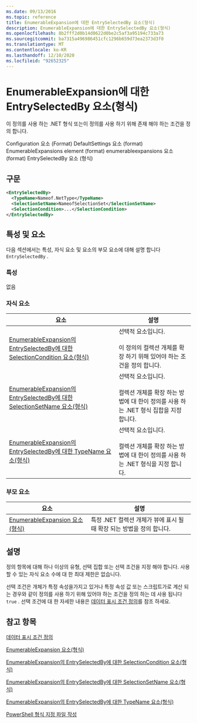 ```yaml
---
ms.date: 09/13/2016
ms.topic: reference
title: EnumerableExpansion에 대한 EntrySelectedBy 요소(형식)
description: EnumerableExpansion에 대한 EntrySelectedBy 요소(형식)
ms.openlocfilehash: 8b2fff2d0b14d0622d0be2c5af3a95194c733a73
ms.sourcegitcommit: ba7315a496986451cfc1296b659d73ea2373d3f0
ms.translationtype: MT
ms.contentlocale: ko-KR
ms.lasthandoff: 12/10/2020
ms.locfileid: "92652325"
---
```

# <a name="entryselectedby-element-for-enumerableexpansion-format"></a>EnumerableExpansion에 대한 EntrySelectedBy 요소(형식)

이 정의를 사용 하는 .NET 형식 또는이 정의를 사용 하기 위해 존재 해야 하는 조건을 정의 합니다.

Configuration 요소 (Format) DefaultSettings 요소 (format) EnumerableExpansions element (format) enumerableexpansions 요소 (format) EntrySelectedBy 요소 (형식)

## <a name="syntax"></a>구문

```xml
<EntrySelectedBy>
  <TypeName>Nameof.NetType</TypeName>
  <SelectionSetName>NameofSelectionSet</SelectionSetName>
  <SelectionCondition>...</SelectionCondition>
</EntrySelectedBy>
```

## <a name="attributes-and-elements"></a>특성 및 요소

다음 섹션에서는 특성, 자식 요소 및 요소의 부모 요소에 대해 설명 합니다 `EntrySelectedBy` .

### <a name="attributes"></a>특성

없음

### <a name="child-elements"></a>자식 요소

|요소|설명|
|-------------|-----------------|
|[EnumerableExpansion의 EntrySelectedBy에 대한 SelectionCondition 요소(형식)](./selectioncondition-element-for-entryselectedby-for-enumerableexpansion-format.md)|선택적 요소입니다.<br /><br /> 이 정의의 컬렉션 개체를 확장 하기 위해 있어야 하는 조건을 정의 합니다.|
|[EnumerableExpansion의 EntrySelectedBy에 대한 SelectionSetName 요소(형식)](./selectionsetname-element-for-entryselectedby-for-enumerableexpansion-format.md)|선택적 요소입니다.<br /><br /> 컬렉션 개체를 확장 하는 방법에 대 한이 정의를 사용 하는 .NET 형식 집합을 지정 합니다.|
|[EnumerableExpansion의 EntrySelectedBy에 대한 TypeName 요소(형식)](./typename-element-for-entryselectedby-for-enumerableexpansion-format.md)|선택적 요소입니다.<br /><br /> 컬렉션 개체를 확장 하는 방법에 대 한이 정의를 사용 하는 .NET 형식을 지정 합니다.|

### <a name="parent-elements"></a>부모 요소

|요소|설명|
|-------------|-----------------|
|[EnumerableExpansion 요소(형식)](./enumerableexpansion-element-format.md)|특정 .NET 컬렉션 개체가 뷰에 표시 될 때 확장 되는 방법을 정의 합니다.|

## <a name="remarks"></a>설명

정의 항목에 대해 하나 이상의 유형, 선택 집합 또는 선택 조건을 지정 해야 합니다. 사용할 수 있는 자식 요소 수에 대 한 최대 제한은 없습니다.

선택 조건은 개체가 특정 속성을가지고 있거나 특정 속성 값 또는 스크립트가로 계산 되는 경우와 같이 정의를 사용 하기 위해 있어야 하는 조건을 정의 하는 데 사용 됩니다 `true` . 선택 조건에 대 한 자세한 내용은 [데이터 표시 조건 정의](./defining-conditions-for-displaying-data.md)를 참조 하세요.

## <a name="see-also"></a>참고 항목

[데이터 표시 조건 정의](./defining-conditions-for-displaying-data.md)

[EnumerableExpansion 요소(형식)](./enumerableexpansion-element-format.md)

[EnumerableExpansion의 EntrySelectedBy에 대한 SelectionCondition 요소(형식)](./selectioncondition-element-for-entryselectedby-for-enumerableexpansion-format.md)

[EnumerableExpansion의 EntrySelectedBy에 대한 SelectionSetName 요소(형식)](./selectionsetname-element-for-entryselectedby-for-enumerableexpansion-format.md)

[EnumerableExpansion의 EntrySelectedBy에 대한 TypeName 요소(형식)](./typename-element-for-entryselectedby-for-enumerableexpansion-format.md)

[PowerShell 형식 지정 파일 작성](./writing-a-powershell-formatting-file.md)
